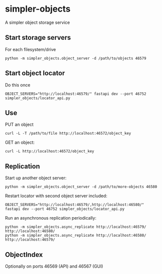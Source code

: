 # simpler-objects
A simpler object storage service

## Start storage servers

For each filesystem/drive

```
python -m simpler_objects.object_server -d /path/to/objects 46579
```

## Start object locator

Do this once

```
OBJECT_SERVERS="http://localhost:46579/" fastapi dev --port 46752 simpler_objects/locator_api.py
```

## Use

PUT an object

```
curl -L -T /path/to/file http://localhost:46572/object_key
```

GET an object:
```
curl -L http://localhost:46572/object_key
```

## Replication

Start up another object server:

```
python -m simpler_objects.object_server -d /path/to/more-objects 46580
```

Restart locator with second object server included:

```
OBJECT_SERVERS="http://localhost:46579/,http://localhost:46580/" fastapi dev --port 46752 simpler_objects/locator_api.py
```

Run an asynchronous replication periodically:
```
python -m simpler_objects.async_replicate http://localhost:46579/ http://localhost:46580/
python -m simpler_objects.async_replicate http://localhost:46580/ http://localhost:46579/
```

## ObjectIndex

Optionally on ports 46569 (API) and 46567 (GUI)
